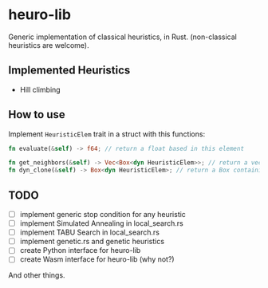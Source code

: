 # heuro-lib
Generic implementation of classical heuristics, in Rust.
(non-classical heuristics are welcome).

## Implemented Heuristics
- Hill climbing

## How to use
Implement `HeuristicElem` trait in a struct with this functions:
```Rust
fn evaluate(&self) -> f64; // return a float based in this element

fn get_neighbors(&self) -> Vec<Box<dyn HeuristicElem>>; // return a vector of neighbors of this element
fn dyn_clone(&self) -> Box<dyn HeuristicElem>; // return a Box containing the element itselfs
```

## TODO
- [ ] implement generic stop condition for any heuristic
- [ ] implement Simulated Annealing in local_search.rs
- [ ] implement TABU Search in local_search.rs
- [ ] implement genetic.rs and genetic heuristics
- [ ] create Python interface for heuro-lib
- [ ] create Wasm interface for heuro-lib (why not?)

And other things.
